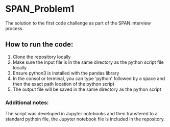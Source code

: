 # SPAN_Problem1
The solution to the first code challenge as part of the SPAN interview process.

## How to run the code:

1. Clone the repository locally
2. Make sure the input file is in the same directory as the python script file locally
3. Ensure python3 is installed with the pandas library
4. In the consol or terminal, you can type 'python' followed by a space and then the exact path location of the python script
5. The output file will be saved in the same directory as the python script

### Additional notes:

The script was developed in Jupyter notebooks and then transfered to a standard pythoin file, the Jupyter notebook file is included in the repository.
